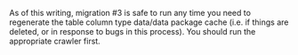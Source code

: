 As of this writing, migration #3 is safe to run any time you need 
to regenerate the table column type data/data package cache (i.e. 
if things are deleted, or in response to bugs in this process).
You should run the appropriate crawler first.